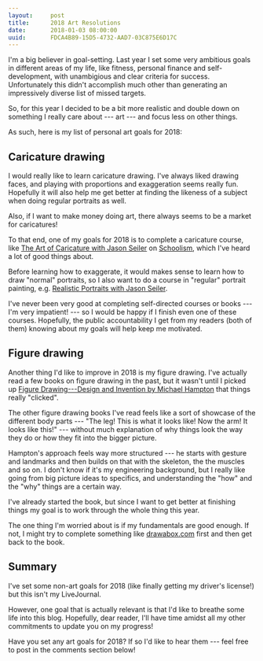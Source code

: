 ```yaml
---
layout:     post
title:      2018 Art Resolutions
date:       2018-01-03 08:00:00
uuid:       FDCA4B89-15D5-4732-AAD7-03C875E6D17C
---
```


I'm a big believer in goal-setting. Last year I set some very
ambitious goals in different areas of my life, like fitness, personal
finance and self-development, with unambigious and clear criteria for
success. Unfortunately this didn't accomplish much other than
generating an impressively diverse list of missed targets.

So, for this year I decided to be a bit more realistic and double down
on something I really care about --- art --- and focus less on other
things.

As such, here is my list of personal art goals for 2018:

## Caricature drawing

I would really like to learn caricature drawing. I've always liked
drawing faces, and playing with proportions and exaggeration seems
really fun. Hopefully it will also help me get better at finding the
likeness of a subject when doing regular portraits as well.

Also, if I want to make money doing art, there always seems to be
a market for caricatures!

To that end, one of my goals for 2018 is to complete a caricature
course, like [The Art of Caricature with Jason Seiler][caricature] on
[Schoolism][schoolism], which I've heard a lot of good things about.

Before learning how to exaggerate, it would makes sense to learn how
to draw "normal" portraits, so I also want to do a course in "regular"
portrait painting, e.g. [Realistic Portraits with Jason
Seiler][portraits].

I've never been very good at completing self-directed courses or books
--- I'm very impatient! --- so I would be happy if I finish even one
of these courses. Hopefully, the public accountability I get from my
readers (both of them) knowing about my goals will help keep me
motivated.

## Figure drawing

Another thing I'd like to improve in 2018 is my figure drawing. I've
actually read a few books on figure drawing in the past, but it wasn't
until I picked up [Figure Drawing---Design and Invention by Michael
Hampton][figuredrawing] that things really "clicked".

The other figure drawing books I've read feels like a sort of showcase
of the different body parts --- "The leg! This is what it looks like!
Now the arm! It looks like this!" --- without much explanation of why
things look the way they do or how they fit into the bigger picture.

Hampton's approach feels way more structured --- he starts with
gesture and landmarks and then builds on that with the skeleton, the
the muscles and so on. I don't know if it's my engineering background,
but I really like going from big picture ideas to specifics, and
understanding the "how" and the "why" things are a certain way.

I've already started the book, but since I want to get better at
finishing things my goal is to work through the whole thing this year.

The one thing I'm worried about is if my fundamentals are good enough.
If not, I might try to complete something like
[drawabox.com][drawabox] first and then get back to the book.

## Summary

I've set some non-art goals for 2018 (like finally getting my driver's
license!) but this isn't my LiveJournal.

However, one goal that is actually relevant is that I'd like to
breathe some life into this blog. Hopefully, dear reader, I'll have
time amidst all my other commitments to update you on my progress!

Have you set any art goals for 2018? If so I'd like to hear them ---
feel free to post in the comments section below!

[schoolism]: https://schoolism.com
[caricature]: https://www.schoolism.com/school.php?id=8
[portraits]: https://www.schoolism.com/school.php?id=37
[svslearn]: https://svslearn.com
[figuredrawing]: https://www.amazon.com/Figure-Drawing-Invention-Michael-Hampton/dp/0615272819
[drawabox]: http://drawabox.com/

